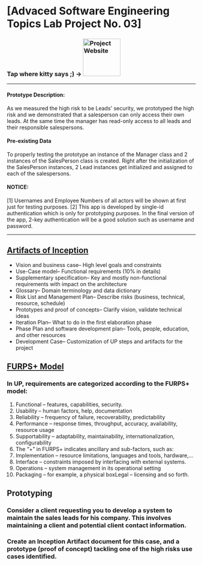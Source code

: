 # [Advaced Software Engineering Topics Lab Project No. 03] 
### Tap where kitty says ;) -> <a target="_blank" href="https://www.anooshe.myweb.cs.uwindsor.ca/"><img src="https://media.giphy.com/media/7Tie4mXtT5yOhhDCf9/giphy.gif" alt="Project Website" title="Project Website Button" width="100"/></a>

---
#### Prototype Description:
As we measured the high risk to be Leads' security, we prototyped the high risk and we demonstrated that a salesperson can only access their own leads. At the same time the manager has read-only access to all leads and their responsible salespersons.
#### Pre-existing Data
To properly testing the prototype an instance of the Manager class and 2 instances of the SalesPerson class is created.
Right after the initialization of the SalesPerson instances, 2 Lead instances get initialized and assigned to each of the salespersons.
#### NOTICE:
[1] Usernames and Employee Numbers of all actors will be shown at first just for testing purposes.
[2] This app is developed by single-id authentication which is only for prototyping purposes. In the final version of the app, 2-key authentication will be a good solution such as username and password.

---
## [Artifacts of Inception](https://www.anooshe.myweb.cs.uwindsor.ca/artifacts-of-inception/)
+ Vision and business case– High level goals and constraints
+ Use-Case model– Functional requirements (10% in details)
+ Supplementary specification– Key and mostly non-functional requirements with impact on the architecture
+ Glossary– Domain terminology and data dictionary
+ Risk List and Management Plan– Describe risks (business, technical, resource, schedule)
+ Prototypes and proof of concepts– Clarify vision, validate technical ideas
+ Iteration Plan– What to do in the first elaboration phase
+ Phase Plan and software development plan– Tools, people, education, and other resources
+ Development Case– Customization of UP steps and artifacts for the project 

## [FURPS+ Model](https://www.anooshe.myweb.cs.uwindsor.ca/?p=38)
### In UP, requirements are categorized according to the FURPS+ model:
1. Functional – features, capabilities, security.
2. Usability – human factors, help, documentation
3. Reliability – frequency of failure, recoverability, predictability
4. Performance – response times, throughput, accuracy, availability, resource usage
5. Supportability – adaptability, maintainability, internationalization, configurability
6. The “+” in FURPS+ indicates ancillary and sub-factors, such as:
7. Implementation – resource limitations, languages and tools, hardware,…
8. Interface – constraints imposed by interfacing with external systems.
9. Operations – system management in its operational setting
10. Packaging – for example, a physical boxLegal – licensing and so forth.

## Prototyping
### Consider a client requesting you to develop a system to maintain the sales leads for his company. This involves maintaining a client and potential client contact information. 
### Create an Inception Artifact document for this case, and a prototype (proof of concept) tackling one of the high risks use cases identified.
